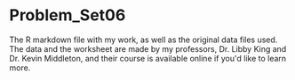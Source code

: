 # Problem_Set06
The R markdown file with my work, as well as the original data files used. The data and the worksheet are made by my professors, Dr. Libby King and Dr. Kevin Middleton, and their course is available online if you'd like to learn more. 
